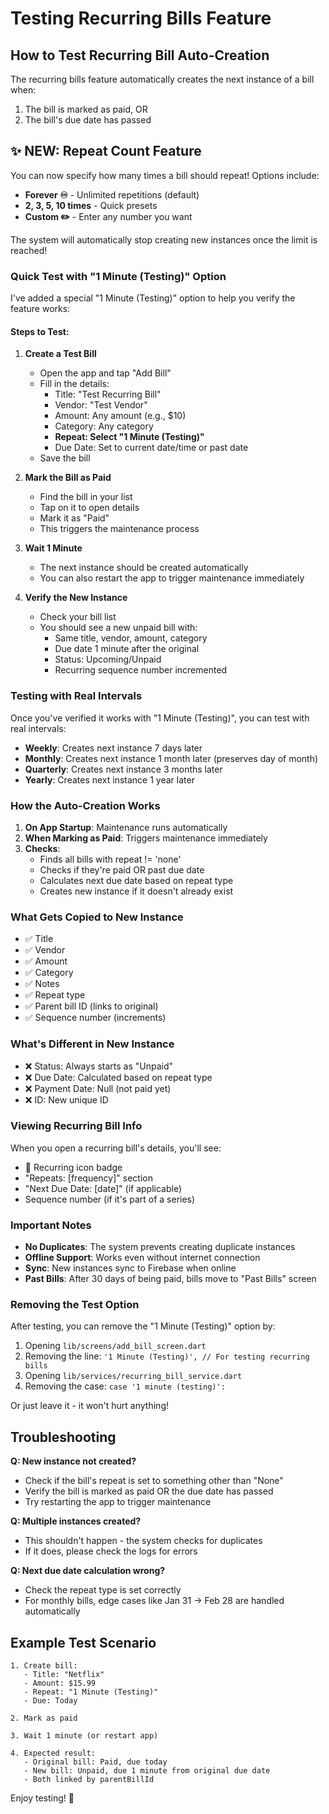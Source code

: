 # Testing Recurring Bills Feature

## How to Test Recurring Bill Auto-Creation

The recurring bills feature automatically creates the next instance of a bill when:
1. The bill is marked as paid, OR
2. The bill's due date has passed

## ✨ NEW: Repeat Count Feature

You can now specify how many times a bill should repeat! Options include:
- **Forever ♾️** - Unlimited repetitions (default)
- **2, 3, 5, 10 times** - Quick presets
- **Custom ✏️** - Enter any number you want

The system will automatically stop creating new instances once the limit is reached!

### Quick Test with "1 Minute (Testing)" Option

I've added a special "1 Minute (Testing)" option to help you verify the feature works:

#### Steps to Test:

1. **Create a Test Bill**
   - Open the app and tap "Add Bill"
   - Fill in the details:
     - Title: "Test Recurring Bill"
     - Vendor: "Test Vendor"
     - Amount: Any amount (e.g., $10)
     - Category: Any category
     - **Repeat: Select "1 Minute (Testing)"**
     - Due Date: Set to current date/time or past date
   - Save the bill

2. **Mark the Bill as Paid**
   - Find the bill in your list
   - Tap on it to open details
   - Mark it as "Paid"
   - This triggers the maintenance process

3. **Wait 1 Minute**
   - The next instance should be created automatically
   - You can also restart the app to trigger maintenance immediately

4. **Verify the New Instance**
   - Check your bill list
   - You should see a new unpaid bill with:
     - Same title, vendor, amount, category
     - Due date 1 minute after the original
     - Status: Upcoming/Unpaid
     - Recurring sequence number incremented

### Testing with Real Intervals

Once you've verified it works with "1 Minute (Testing)", you can test with real intervals:

- **Weekly**: Creates next instance 7 days later
- **Monthly**: Creates next instance 1 month later (preserves day of month)
- **Quarterly**: Creates next instance 3 months later
- **Yearly**: Creates next instance 1 year later

### How the Auto-Creation Works

1. **On App Startup**: Maintenance runs automatically
2. **When Marking as Paid**: Triggers maintenance immediately
3. **Checks**: 
   - Finds all bills with repeat != 'none'
   - Checks if they're paid OR past due date
   - Calculates next due date based on repeat type
   - Creates new instance if it doesn't already exist

### What Gets Copied to New Instance

- ✅ Title
- ✅ Vendor
- ✅ Amount
- ✅ Category
- ✅ Notes
- ✅ Repeat type
- ✅ Parent bill ID (links to original)
- ✅ Sequence number (increments)

### What's Different in New Instance

- ❌ Status: Always starts as "Unpaid"
- ❌ Due Date: Calculated based on repeat type
- ❌ Payment Date: Null (not paid yet)
- ❌ ID: New unique ID

### Viewing Recurring Bill Info

When you open a recurring bill's details, you'll see:
- 🔄 Recurring icon badge
- "Repeats: [frequency]" section
- "Next Due Date: [date]" (if applicable)
- Sequence number (if it's part of a series)

### Important Notes

- **No Duplicates**: The system prevents creating duplicate instances
- **Offline Support**: Works even without internet connection
- **Sync**: New instances sync to Firebase when online
- **Past Bills**: After 30 days of being paid, bills move to "Past Bills" screen

### Removing the Test Option

After testing, you can remove the "1 Minute (Testing)" option by:
1. Opening `lib/screens/add_bill_screen.dart`
2. Removing the line: `'1 Minute (Testing)', // For testing recurring bills`
3. Opening `lib/services/recurring_bill_service.dart`
4. Removing the case: `case '1 minute (testing)':`

Or just leave it - it won't hurt anything!

## Troubleshooting

**Q: New instance not created?**
- Check if the bill's repeat is set to something other than "None"
- Verify the bill is marked as paid OR the due date has passed
- Try restarting the app to trigger maintenance

**Q: Multiple instances created?**
- This shouldn't happen - the system checks for duplicates
- If it does, please check the logs for errors

**Q: Next due date calculation wrong?**
- Check the repeat type is set correctly
- For monthly bills, edge cases like Jan 31 → Feb 28 are handled automatically

## Example Test Scenario

```
1. Create bill:
   - Title: "Netflix"
   - Amount: $15.99
   - Repeat: "1 Minute (Testing)"
   - Due: Today

2. Mark as paid

3. Wait 1 minute (or restart app)

4. Expected result:
   - Original bill: Paid, due today
   - New bill: Unpaid, due 1 minute from original due date
   - Both linked by parentBillId
```

Enjoy testing! 🎉
